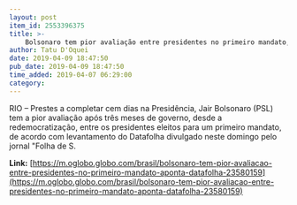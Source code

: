 ```yaml
---
layout: post
item_id: 2553396375
title: >-
    Bolsonaro tem pior avaliação entre presidentes no primeiro mandato, aponta Datafolha
author: Tatu D'Oquei
date: 2019-04-09 18:47:50
pub_date: 2019-04-09 18:47:50
time_added: 2019-04-07 06:29:00
category: 
---
```


RIO – Prestes a completar cem dias na Presidência, Jair Bolsonaro (PSL) tem a pior avaliação após três meses de governo, desde a redemocratização, entre os presidentes eleitos para um primeiro mandato, de acordo com levantamento do Datafolha divulgado neste domingo pelo jornal "Folha de S.

**Link:** [https://m.oglobo.globo.com/brasil/bolsonaro-tem-pior-avaliacao-entre-presidentes-no-primeiro-mandato-aponta-datafolha-23580159](https://m.oglobo.globo.com/brasil/bolsonaro-tem-pior-avaliacao-entre-presidentes-no-primeiro-mandato-aponta-datafolha-23580159)

